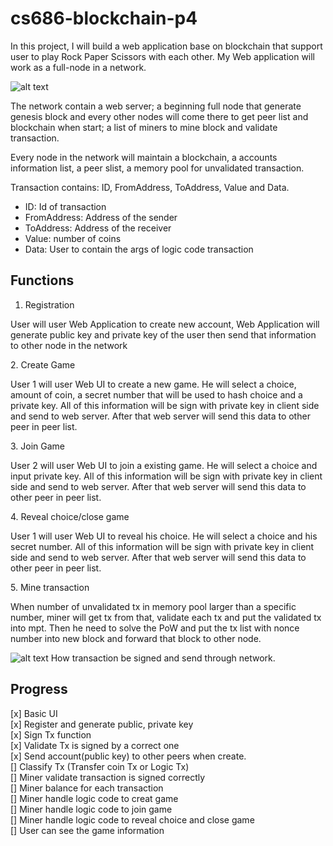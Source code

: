 # cs686-blockchain-p4

<p>In this project, I will build a web application base on blockchain that support user to play Rock Paper Scissors with each other. My Web application will work as a full-node in a network.</p>

![alt text](https://i.imgur.com/LBdWVDP.jpg)

<p>The network contain a web server; a beginning full node that generate genesis block and every other nodes will come there to get peer list and blockchain when start; a list of miners to mine block and validate transaction.</p>
<p>Every node in the network will maintain a blockchain, a accounts information list, a peer slist, a memory pool for unvalidated transaction.</p>
<p>
Transaction contains: ID, FromAddress, ToAddress, Value and Data.<br>
<ul>
<li>ID: Id of transaction</li>
<li>FromAddress: Address of the sender</li>
<li>ToAddress: Address of the receiver</li>
<li>Value: number of coins</li>
<li>Data: User to contain the args of logic code transaction</li>
</ul>
</p>

## Functions
1. Registration
<p>User will user Web Application to create new account, Web Application will generate public key and private key of the user then send that information to other node in the network</p>
2. Create Game
<p>User 1 will user Web UI to create a new game. He will select a choice, amount of coin, a secret number that will be used to hash choice and a private key. All of this information will be sign with private key in client side and send to web server. After that web server will send this data to other peer in peer list.</p>
3. Join Game
<p>User 2 will user Web UI to join a existing game. He will select a choice and input private key. All of this information will be sign with private key in client side and send to web server. After that web server will send this data to other peer in peer list.</p>
4. Reveal choice/close game
<p>User 1 will user Web UI to reveal his choice. He will select a choice and his secret number. All of this information will be sign with private key in client side and send to web server. After that web server will send this data to other peer in peer list.</p>
5. Mine transaction
<p>When number of unvalidated tx in memory pool larger than a specific number, miner will get tx from that, validate each tx and put the validated tx into mpt. Then he need to solve the PoW and put the tx list with nonce number into new block and forward that block to other node.</p>


![alt text](https://i.imgur.com/lpASDTg.jpg)
How transaction be signed and send through network.<br/>

## Progress
[x] Basic UI  
[x] Register and generate public, private key  
[x] Sign Tx function  
[x] Validate Tx is signed by a correct one  
[x] Send account(public key) to other peers when create.  
[] Classify Tx (Transfer coin Tx or Logic Tx)  
[] Miner validate transaction is signed correctly  
[] Miner balance for each transaction  
[] Miner handle logic code to creat game  
[] Miner handle logic code to join game  
[] Miner handle logic code to reveal choice and close game  
[] User can see the game information  